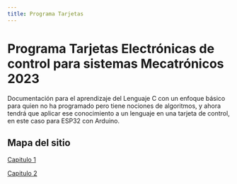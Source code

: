 ```yaml
---
title: Programa Tarjetas
---
```

# Programa Tarjetas Electrónicas de control para sistemas Mecatrónicos 2023

Documentación para el aprendizaje del Lenguaje C con un enfoque básico para quien no ha programado pero tiene nociones de algoritmos, y ahora tendrá que aplicar ese conocimiento a un lenguaje en una tarjeta de control, en este caso para ESP32 con Arduino.

## Mapa del sitio

[Capitulo 1](./Capitulo%201/index.md)

[Capitulo 2](./Capitulo%202/index.md)